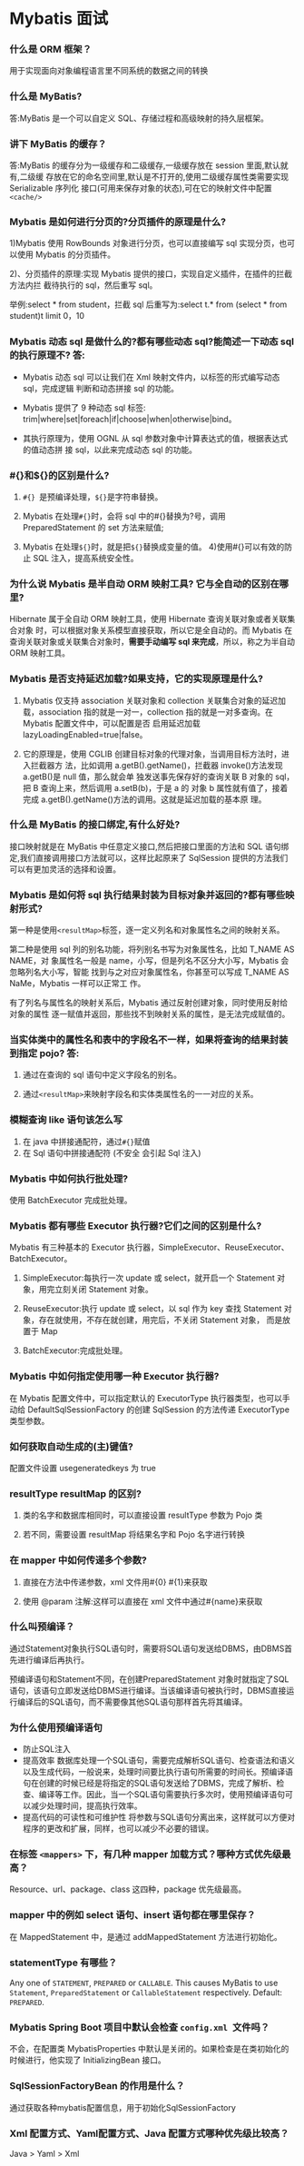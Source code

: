 # Mybatis 面试

### 什么是 ORM 框架？

用于实现面向对象编程语言里不同系统的数据之间的转换

### 什么是 MyBatis?

 答:MyBatis 是一个可以自定义 SQL、存储过程和高级映射的持久层框架。

### 讲下 MyBatis 的缓存？

 答:MyBatis 的缓存分为一级缓存和二级缓存,一级缓存放在 session 里面,默认就有,二级缓 存放在它的命名空间里,默认是不打开的,使用二级缓存属性类需要实现 Serializable 序列化 接口(可用来保存对象的状态),可在它的映射文件中配置`<cache/>`

### Mybatis 是如何进行分页的?分页插件的原理是什么?

1)Mybatis 使用 RowBounds 对象进行分页，也可以直接编写 sql 实现分页，也可以使用 Mybatis 的分页插件。

2)、分页插件的原理:实现 Mybatis 提供的接口，实现自定义插件，在插件的拦截方法内拦 截待执行的 sql，然后重写 sql。

举例:select * from student，拦截 sql 后重写为:select t.* from (select * from student)t limit 0，10

### Mybatis 动态 sql 是做什么的?都有哪些动态 sql?能简述一下动态 sql 的执行原理不? 答:

- Mybatis 动态 sql 可以让我们在 Xml 映射文件内，以标签的形式编写动态 sql，完成逻辑 判断和动态拼接 sql 的功能。

- Mybatis 提供了 9 种动态 sql 标签: trim|where|set|foreach|if|choose|when|otherwise|bind。

- 其执行原理为，使用 OGNL 从 sql 参数对象中计算表达式的值，根据表达式的值动态拼 接 sql，以此来完成动态 sql 的功能。

### \#{}和${}的区别是什么?

1. `#{} `是预编译处理，`${}`是字符串替换。

2. Mybatis 在处理`#{}`时，会将 sql 中的#{}替换为?号，调用 PreparedStatement 的 set 方法来赋值;
3. Mybatis 在处理`${}`时，就是把`${}`替换成变量的值。 4)使用#{}可以有效的防止 SQL 注入，提高系统安全性。

### 为什么说 Mybatis 是半自动 ORM 映射工具? 它与全自动的区别在哪里?

Hibernate 属于全自动 ORM 映射工具，使用 Hibernate 查询关联对象或者关联集合对象 时，可以根据对象关系模型直接获取，所以它是全自动的。而 Mybatis 在查询关联对象或关联集合对象时，**需要手动编写 sql 来完成**，所以，称之为半自动 ORM 映射工具。

### Mybatis 是否支持延迟加载?如果支持，它的实现原理是什么?

1. Mybatis 仅支持 association 关联对象和 collection 关联集合对象的延迟加载，association 指的就是一对一，collection 指的就是一对多查询。在 Mybatis 配置文件中，可以配置是否 启用延迟加载 lazyLoadingEnabled=true|false。

2. 它的原理是，使用 CGLIB 创建目标对象的代理对象，当调用目标方法时，进入拦截器方 法，比如调用 a.getB().getName()，拦截器 invoke()方法发现 a.getB()是 null 值，那么就会单 独发送事先保存好的查询关联 B 对象的 sql，把 B 查询上来，然后调用 a.setB(b)，于是 a 的 对象 b 属性就有值了，接着完成 a.getB().getName()方法的调用。这就是延迟加载的基本原 理。

### 什么是 MyBatis 的接口绑定,有什么好处?

接口映射就是在 MyBatis 中任意定义接口,然后把接口里面的方法和 SQL 语句绑定,我们直接调用接口方法就可以，这样比起原来了 SqlSession 提供的方法我们可以有更加灵活的选择和设置。

### Mybatis 是如何将 sql 执行结果封装为目标对象并返回的?都有哪些映射形式?

第一种是使用`<resultMap>`标签，逐一定义列名和对象属性名之间的映射关系。

第二种是使用 sql 列的别名功能，将列别名书写为对象属性名，比如 T_NAME AS NAME，对 象属性名一般是 name，小写，但是列名不区分大小写，Mybatis 会忽略列名大小写，智能 找到与之对应对象属性名，你甚至可以写成 T_NAME AS NaMe，Mybatis 一样可以正常工 作。

有了列名与属性名的映射关系后，Mybatis 通过反射创建对象，同时使用反射给对象的属性 逐一赋值并返回，那些找不到映射关系的属性，是无法完成赋值的。

### 当实体类中的属性名和表中的字段名不一样，如果将查询的结果封装到指定 pojo? 答:

1. 通过在查询的 sql 语句中定义字段名的别名。 

2. 通过`<resultMap>`来映射字段名和实体类属性名的一一对应的关系。

### 模糊查询 like 语句该怎么写

1. 在 java 中拼接通配符，通过`#{}`赋值
2. 在 Sql 语句中拼接通配符 (不安全 会引起 Sql 注入)

### Mybatis 中如何执行批处理?

 使用 BatchExecutor 完成批处理。

###  Mybatis 都有哪些 Executor 执行器?它们之间的区别是什么?

Mybatis 有三种基本的 Executor 执行器，SimpleExecutor、ReuseExecutor、 BatchExecutor。

1. SimpleExecutor:每执行一次 update 或 select，就开启一个 Statement 对 象，用完立刻关闭 Statement 对象。

2. ReuseExecutor:执行 update 或 select，以 sql 作为 key 查找 Statement 对象，存在就使用，不存在就创建，用完后，不关闭 Statement 对象， 而是放置于 Map
3. BatchExecutor:完成批处理。

### Mybatis 中如何指定使用哪一种 Executor 执行器?

在 Mybatis 配置文件中，可以指定默认的 ExecutorType 执行器类型，也可以手动给 DefaultSqlSessionFactory 的创建 SqlSession 的方法传递 ExecutorType 类型参数。

### 如何获取自动生成的(主)键值?

 配置文件设置 usegeneratedkeys 为 true

### resultType resultMap 的区别?

1. 类的名字和数据库相同时，可以直接设置 resultType 参数为 Pojo 类

2. 若不同，需要设置 resultMap 将结果名字和 Pojo 名字进行转换

### 在 mapper 中如何传递多个参数?

1. 直接在方法中传递参数，xml 文件用#{0} #{1}来获取

2. 使用 @param 注解:这样可以直接在 xml 文件中通过#{name}来获取

### 什么叫预编译？

通过Statement对象执行SQL语句时，需要将SQL语句发送给DBMS，由DBMS首先进行编译后再执行。

预编译语句和Statement不同，在创建PreparedStatement 对象时就指定了SQL语句，该语句立即发送给DBMS进行编译。当该编译语句被执行时，DBMS直接运行编译后的SQL语句，而不需要像其他SQL语句那样首先将其编译。

### 为什么使用预编译语句

- 防止SQL注入
- 提高效率
  数据库处理一个SQL语句，需要完成解析SQL语句、检查语法和语义以及生成代码，一般说来，处理时间要比执行语句所需要的时间长。预编译语句在创建的时候已经是将指定的SQL语句发送给了DBMS，完成了解析、检查、编译等工作。因此，当一个SQL语句需要执行多次时，使用预编译语句可以减少处理时间，提高执行效率。
- 提高代码的可读性和可维护性 
   将参数与SQL语句分离出来，这样就可以方便对程序的更改和扩展，同样，也可以减少不必要的错误。 

### 在标签 `<mappers>` 下，有几种 mapper 加载方式？哪种方式优先级最高？

Resource、url、package、class 这四种，package 优先级最高。

### mapper 中的例如 select 语句、insert 语句都在哪里保存？

在 MappedStatement 中，是通过 addMappedStatement 方法进行初始化。

### statementType 有哪些？

Any one of `STATEMENT`, `PREPARED` or `CALLABLE`. This causes MyBatis to use `Statement`, `PreparedStatement` or `CallableStatement` respectively. Default: `PREPARED`.

### Mybatis Spring Boot 项目中默认会检查 `config.xml `文件吗？

不会，在配置类 MybatisProperties 中默认是关闭的。如果检查是在类初始化的时候进行，他实现了 InitializingBean 接口。

### SqlSessionFactoryBean 的作用是什么？

通过获取各种mybatis配置信息，用于初始化SqlSessionFactory

### Xml 配置方式、Yaml配置方式、Java 配置方式哪种优先级比较高？

Java > Yaml > Xml